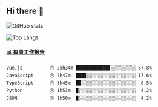 ## Hi there 👋

![GitHub stats](https://github-readme-stats.orilight.top/api?username=orilights)

![Top Langs](https://github-readme-stats.orilight.top/api/top-langs/?username=orilights&layout=compact)

<!-- waka-box start -->
#### <a href="https://gist.github.com/92c8d5b388768c10efcba86e82b7c4fb" target="_blank">📊 每周工作报告</a>
```text
Vue.js          🕓 25h34m ████████████▋░░░░░░░░░ 57.8%
JavaScript      🕓 7h47m  ███▊░░░░░░░░░░░░░░░░░░ 17.6%
TypeScript      🕓 3h45m  █▊░░░░░░░░░░░░░░░░░░░░  8.5%
Python          🕓 1h51m  ▉░░░░░░░░░░░░░░░░░░░░░  4.2%
JSON            🕓 1h50m  ▉░░░░░░░░░░░░░░░░░░░░░  4.2%
```
<!-- Powered by https://github.com/journey-ad/waka-box-go . -->
<!-- waka-box end -->
